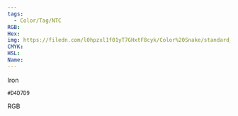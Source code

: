 ```yaml
---
tags:
  - Color/Tag/NTC
RGB:
Hex:
img: https://filedn.com/l0hpzxl1f01yT7GHxtF8cyk/Color%20Snake/standard_csv_to_svg/%23/D4D7D9.svg
CMYK:
HSL:
Name:
---
```

Iron
```palette
#D4D7D9
```
RGB
